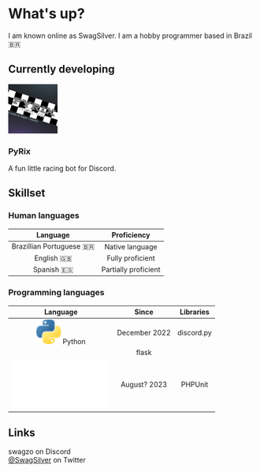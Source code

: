 # What's up?

I am known online as SwagSilver. I am a hobby programmer based in Brazil 🇧🇷

## Currently developing

<img src="assets/pyrix.jpg" width="100" height="100">

### PyRix

A fun little racing bot for Discord.

## Skillset

### Human languages
Language|Proficiency
:------:|:---------:
Brazillian Portuguese 🇧🇷|Native language
English 🇬🇧|Fully proficient
Spanish 🇪🇸|Partially proficient

### Programming languages
Language|Since|Libraries
:------:|:---:|:-------:
<img src="assets/py.svg" width="50" height="50"> Python|December 2022|discord.py
||flask
![PHP](assets/php.svg)|August? 2023|PHPUnit

## Links

swagzo on Discord<br>
[@SwagSilver](https://twitter.com/SwagSilverr_?t=CkK_pOSpYhYDMduHYmAU-g&s=09) on Twitter
